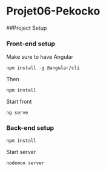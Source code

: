 # Projet06-Pekocko

##Project Setup

### Front-end setup
Make sure to have Angular
```
npm install -g @angular/cli
```
Then
```
npm install
```
Start front
```
ng serve
```
### Back-end setup
```
npm install
```
Start server
```
nodemon server
```
